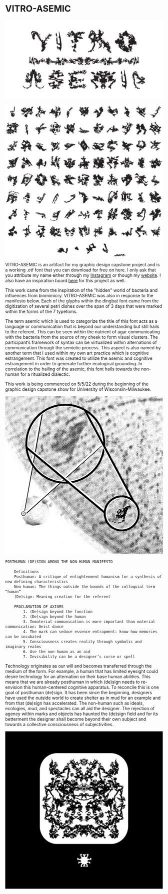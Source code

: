 # VITRO-ASEMIC
<p align="center" width="100%">
    <img src="IMAGES/VA-LOGO.png" alt="VITRO_ASEMIC-LOGO" width="750">
</p>

<p align="center" width="100%">
    <img src="IMAGES/93-GLYPHS.png" alt="93 Glyphs" width="600">
</p>

VITRO-ASEMIC is an artifact for my graphic design capstone project and is a working .otf font that you can download for free on here. I only ask that you attribute my name either through my [Instagram](https://instagram.com/thomaskrajna_artist) or though my [website](https://www.thomaskrajna.com/). I also have an inspiration board [here](https://pin.it/39A13uk) for this project as well. 

This work came from the inspiration of the "hidden" world of bacteria and influences from biomimicry. VITRO-ASEMIC was also in response to the manifesto below. Each of the glyphs within the dingbat font came from the digitization of several petri dishes over the span of 3 days that were marked within the forms of the 7 typetoms.

The term asemic which is used to categorize the title of this font acts as a language or communication that is beyond our understanding but still hails to the referent. This can be seen within the nutrient of agar communicating with the bacteria from the source of my cheek to form visual clusters. The participant’s framework of syntax can be virtualized within alternations of communication through the semiotic process. This aspect is also named by another term that I used within my own art practice which is cognitive estrangement. This font was created to utilize the asemic and cognitive estrangement in order to generate further ecological grounding. In correlation to the hailing of the asemic, this font hails towards the non-human for a ritualized dialectic.

This work is being commenced on 5/5/22 during the beginning of the graphic design capstone show for University of Wisconsin-Milwaukee. 

<p align="center" width="100%">
   <img src="IMAGES/VA-SCOPE.jpg" alt="SCOPE-PROCESS" width="600">
</p>

	POSTHUMAN (DE)SIGN AMONG THE NON-HUMAN MANIFESTO
        
        Definitions
    	Posthuman: A critique of enlightenment humanism for a synthesis of new defining characteristics
    	Non-human: The things outside the bounds of the colloquial term “human”
    	(De)sign: Meaning creation for the referent

        PROCLAMATION OF AXIOMS
            1. (De)sign beyond the function
            2. (De)sign beyond the human
            3. Inmaterial communication is more important than material communication: Geist dance
            4. The mark can seduce essence entrapment: know how memories can be incubated
            5. Consciousness creates reality through symbolic and imaginary realms  
            6. Use the non-human as an aid
            7. Invisibility can be a designer’s curse or spell
    
Technology originates as our will and becomes transferred through the medium of the form. For example, a human that has limited eyesight could desire technology for an alternation on their base human abilities. This means that we are already posthuman in which (de)sign needs to re-envision this human-centered cognitive apparatus. To reconcile this is one goal of posthuman (de)sign. It has been since the beginning, designers have used the outside world to create shelter as in mud for an example and from that (de)sign has accelerated. The non-human such as ideals, ecologies, mud, and spectacles can all aid the designer. The rejection of agency within marks and objects has haunted the (de)sign field and for its betterment the designer shall become beyond their own subject and towards a collective consciousness of subjectivities.

<p align="center" width="100%">
   <img src="IMAGES/VA-INSTA-7.jpg" alt="EXAMPLE OF USE" width="600">
</p>
